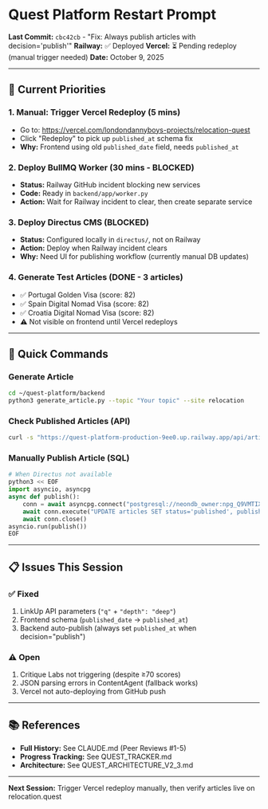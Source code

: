 # Quest Platform Restart Prompt

**Last Commit:** `cbc42cb` - "Fix: Always publish articles with decision='publish'"
**Railway:** ✅ Deployed
**Vercel:** ⏳ Pending redeploy (manual trigger needed)
**Date:** October 9, 2025

---

## 🎯 Current Priorities

### 1. **Manual: Trigger Vercel Redeploy** (5 mins)
- Go to: https://vercel.com/londondannyboys-projects/relocation-quest
- Click "Redeploy" to pick up `published_at` schema fix
- **Why:** Frontend using old `published_date` field, needs `published_at`

### 2. **Deploy BullMQ Worker** (30 mins - BLOCKED)
- **Status:** Railway GitHub incident blocking new services
- **Code:** Ready in `backend/app/worker.py`
- **Action:** Wait for Railway incident to clear, then create separate service

### 3. **Deploy Directus CMS** (BLOCKED)
- **Status:** Configured locally in `directus/`, not on Railway
- **Action:** Deploy when Railway incident clears
- **Why:** Need UI for publishing workflow (currently manual DB updates)

### 4. **Generate Test Articles** (DONE - 3 articles)
- ✅ Portugal Golden Visa (score: 82)
- ✅ Spain Digital Nomad Visa (score: 82)
- ✅ Croatia Digital Nomad Visa (score: 82)
- ⚠️ Not visible on frontend until Vercel redeploys

---

## 🔧 Quick Commands

### Generate Article
```bash
cd ~/quest-platform/backend
python3 generate_article.py --topic "Your topic" --site relocation
```

### Check Published Articles (API)
```bash
curl -s "https://quest-platform-production-9ee0.up.railway.app/api/articles/?status=published"
```

### Manually Publish Article (SQL)
```python
# When Directus not available
python3 << EOF
import asyncio, asyncpg
async def publish():
    conn = await asyncpg.connect("postgresql://neondb_owner:npg_Q9VMTIX2eHws@ep-steep-wildflower-abrkgyqu-pooler.eu-west-2.aws.neon.tech/neondb?sslmode=require")
    await conn.execute("UPDATE articles SET status='published', published_at=NOW() WHERE title='ARTICLE_TITLE'")
    await conn.close()
asyncio.run(publish())
EOF
```

---

## 📋 Issues This Session

### ✅ Fixed
1. LinkUp API parameters (`"q"` + `"depth": "deep"`)
2. Frontend schema (`published_date` → `published_at`)
3. Backend auto-publish (always set `published_at` when decision="publish")

### ⚠️ Open
1. Critique Labs not triggering (despite ≥70 scores)
2. JSON parsing errors in ContentAgent (fallback works)
3. Vercel not auto-deploying from GitHub push

---

## 📚 References

- **Full History:** See CLAUDE.md (Peer Reviews #1-5)
- **Progress Tracking:** See QUEST_TRACKER.md
- **Architecture:** See QUEST_ARCHITECTURE_V2_3.md

---

**Next Session:** Trigger Vercel redeploy manually, then verify articles live on relocation.quest
